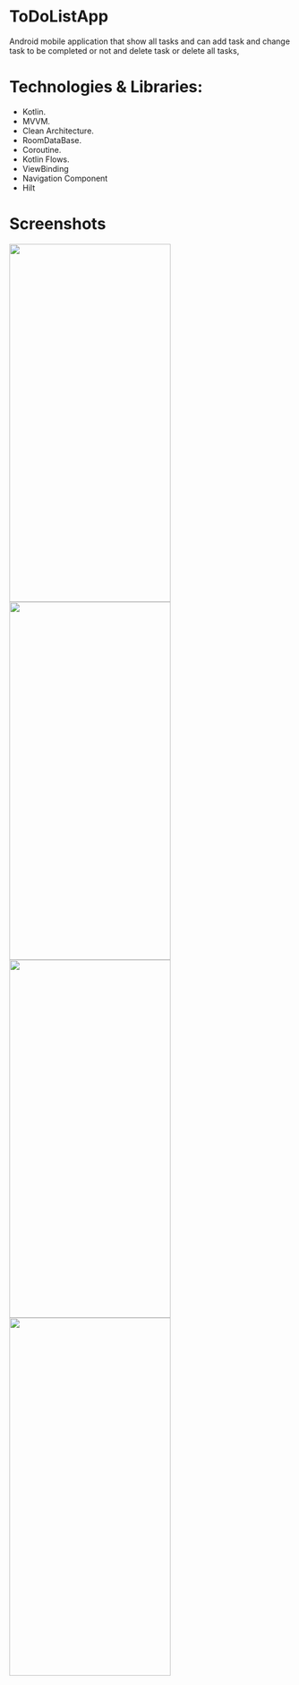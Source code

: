 # ToDoListApp

Android mobile application that show all tasks and can add task and change task to be completed or not and delete task or delete all tasks, 

# Technologies & Libraries:

- Kotlin.
- MVVM.
- Clean Architecture.
- RoomDataBase.
- Coroutine.
- Kotlin Flows.
- ViewBinding
- Navigation Component
- Hilt

# Screenshots

<div align="start">
    <img src="https://github.com/AyaHassanAbdelghany/ToDoListTask/assets/54456549/fd58d62a-b488-43e3-8786-11a1d53f5533" height="640" width="288">
    <br>
    <img src="https://github.com/AyaHassanAbdelghany/ToDoListTask/assets/54456549/522f9cc3-afd4-4524-a6c4-33421164caf9" height="640" width="288">
    <br>
    <img src="https://github.com/AyaHassanAbdelghany/ToDoListTask/assets/54456549/cd4efe3e-4043-4cd5-acf3-600fef2e5085" height="640" width="288">
    <br>
    <img src="https://github.com/AyaHassanAbdelghany/ToDoListTask/assets/54456549/4e0b1f00-4bce-4c29-82f2-00452db80029" height="640" width="288">

</div>
